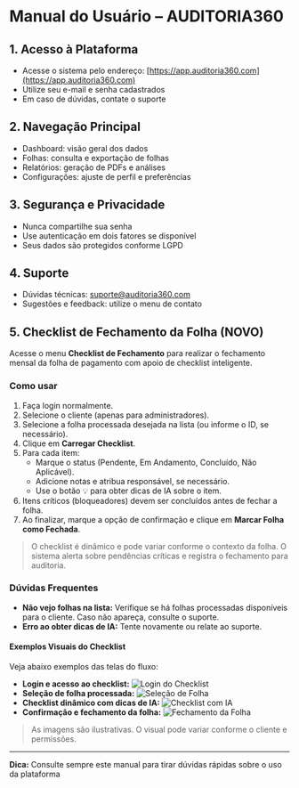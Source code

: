 # Manual do Usuário – AUDITORIA360

## 1. Acesso à Plataforma

- Acesse o sistema pelo endereço: [https://app.auditoria360.com](https://app.auditoria360.com)
- Utilize seu e-mail e senha cadastrados
- Em caso de dúvidas, contate o suporte

## 2. Navegação Principal

- Dashboard: visão geral dos dados
- Folhas: consulta e exportação de folhas
- Relatórios: geração de PDFs e análises
- Configurações: ajuste de perfil e preferências

## 3. Segurança e Privacidade

- Nunca compartilhe sua senha
- Use autenticação em dois fatores se disponível
- Seus dados são protegidos conforme LGPD

## 4. Suporte

- Dúvidas técnicas: [suporte@auditoria360.com](mailto:suporte@auditoria360.com)
- Sugestões e feedback: utilize o menu de contato

## 5. Checklist de Fechamento da Folha (NOVO)

Acesse o menu **Checklist de Fechamento** para realizar o fechamento mensal da folha de pagamento com apoio de checklist inteligente.

### Como usar

1. Faça login normalmente.
2. Selecione o cliente (apenas para administradores).
3. Selecione a folha processada desejada na lista (ou informe o ID, se necessário).
4. Clique em **Carregar Checklist**.
5. Para cada item:
   - Marque o status (Pendente, Em Andamento, Concluído, Não Aplicável).
   - Adicione notas e atribua responsável, se necessário.
   - Use o botão 💡 para obter dicas de IA sobre o item.
6. Itens críticos (bloqueadores) devem ser concluídos antes de fechar a folha.
7. Ao finalizar, marque a opção de confirmação e clique em **Marcar Folha como Fechada**.

> O checklist é dinâmico e pode variar conforme o contexto da folha. O sistema alerta sobre pendências críticas e registra o fechamento para auditoria.

### Dúvidas Frequentes

- **Não vejo folhas na lista:** Verifique se há folhas processadas disponíveis para o cliente. Caso não apareça, consulte o suporte.
- **Erro ao obter dicas de IA:** Tente novamente ou relate ao suporte.

#### Exemplos Visuais do Checklist

Veja abaixo exemplos das telas do fluxo:

- **Login e acesso ao checklist:**
  ![Login do Checklist](../assets/checklist_login.png)
- **Seleção de folha processada:**
  ![Seleção de Folha](../assets/checklist_selecao.png)
- **Checklist dinâmico com dicas de IA:**
  ![Checklist com IA](../assets/checklist_ia.png)
- **Confirmação e fechamento da folha:**
  ![Fechamento da Folha](../assets/checklist_fechamento.png)

> As imagens são ilustrativas. O visual pode variar conforme o cliente e permissões.

---

**Dica:** Consulte sempre este manual para tirar dúvidas rápidas sobre o uso da plataforma
